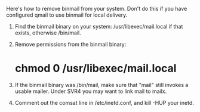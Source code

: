 Here's how to remove binmail from your system. Don't do this if you have
configured qmail to use binmail for local delivery.


1. Find the binmail binary on your system: /usr/libexec/mail.local if
   that exists, otherwise /bin/mail.

2. Remove permissions from the binmail binary:
      # chmod 0 /usr/libexec/mail.local

3. If the binmail binary was /bin/mail, make sure that "mail" still
   invokes a usable mailer. Under SVR4 you may want to link mail to
   mailx.

4. Comment out the comsat line in /etc/inetd.conf, and kill -HUP your
   inetd.
